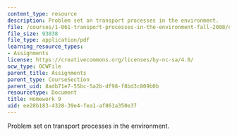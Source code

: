 ```yaml
---
content_type: resource
description: Problem set on transport processes in the environment.
file: /courses/1-061-transport-processes-in-the-environment-fall-2008/ee28b183432839e4fea1af861a350e37_homework_9.pdf
file_size: 93038
file_type: application/pdf
learning_resource_types:
- Assignments
license: https://creativecommons.org/licenses/by-nc-sa/4.0/
ocw_type: OCWFile
parent_title: Assignments
parent_type: CourseSection
parent_uid: 8adb71e7-55bc-5a2b-df98-f8bd3c809b0b
resourcetype: Document
title: Homework 9
uid: ee28b183-4328-39e4-fea1-af861a350e37
---
```

Problem set on transport processes in the environment.